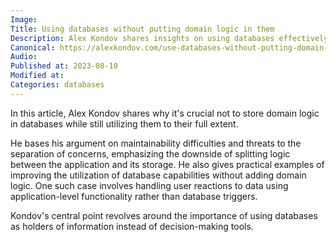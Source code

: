 ```yaml
---
Image:
Title: Using databases without putting domain logic in them
Description: Alex Kondov shares insights on using databases effectively without complicating it with domain logic, with useful examples explored.
Canonical: https://alexkondov.com/use-databases-without-putting-domain-logic-in-them/
Audio:
Published at: 2023-08-10
Modified at: 
Categories: databases
---
```


In this article, Alex Kondov shares why it's crucial not to store domain logic in databases while still utilizing them to their full extent.

He bases his argument on maintainability difficulties and threats to the separation of concerns, emphasizing the downside of splitting logic between the application and its storage. He also gives practical examples of improving the utilization of database capabilities without adding domain logic. One such case involves handling user reactions to data using application-level functionality rather than database triggers.

Kondov's central point revolves around the importance of using databases as holders of information instead of decision-making tools.

